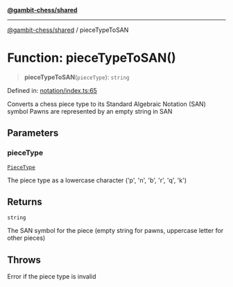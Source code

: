 [**@gambit-chess/shared**](../README.md)

***

[@gambit-chess/shared](../globals.md) / pieceTypeToSAN

# Function: pieceTypeToSAN()

> **pieceTypeToSAN**(`pieceType`): `string`

Defined in: [notation/index.ts:65](https://github.com/cango91/gambit-chess/blob/d79bd73a9b1359341cbe89b368f1eb5b66a60564/shared/src/notation/index.ts#L65)

Converts a chess piece type to its Standard Algebraic Notation (SAN) symbol
Pawns are represented by an empty string in SAN

## Parameters

### pieceType

[`PieceType`](../type-aliases/PieceType.md)

The piece type as a lowercase character ('p', 'n', 'b', 'r', 'q', 'k')

## Returns

`string`

The SAN symbol for the piece (empty string for pawns, uppercase letter for other pieces)

## Throws

Error if the piece type is invalid
